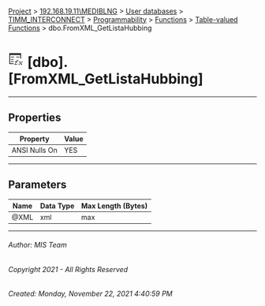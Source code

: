 #### 

[Project](../../../../../../index.md) > [192.168.19.11\\MEDIBLNG](../../../../../index.md) > [User databases](../../../../index.md) > [TIMM_INTERCONNECT](../../../index.md) > [Programmability](../../index.md) > [Functions](../index.md) > [Table-valued Functions](Table-valued_Functions.md) > dbo.FromXML_GetListaHubbing

# ![Table-valued Functions](../../../../../../Images/Function_Table32.png) [dbo].[FromXML_GetListaHubbing]

---

## <a name="#properties"></a>Properties

| Property | Value |
|---|---|
| ANSI Nulls On | YES |


---

## <a name="#parameters"></a>Parameters

| Name | Data Type | Max Length (Bytes) |
|---|---|---|
| @XML | xml | max |


---

###### Author:  MIS Team

###### Copyright 2021 - All Rights Reserved

###### Created: Monday, November 22, 2021 4:40:59 PM

